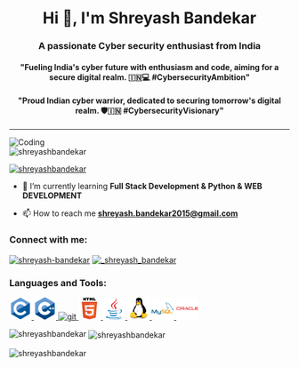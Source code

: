 <h1 align="center">Hi 👋, I'm Shreyash Bandekar</h1>
<h3 align="center">A passionate Cyber security  enthusiast from India</h3>
<h4 align="center">"Fueling India's cyber future with enthusiasm and code, aiming for a secure digital realm. 🇮🇳💻 #CybersecurityAmbition"</h4> 
<h4 align="center">"Proud Indian cyber warrior, dedicated to securing tomorrow's digital realm. 🛡️🇮🇳 #CybersecurityVisionary"</h4>
<hr>
<img align="right" alt="Coding" width="550" src="https://www.rbi.org.in/commonperson/English/images/CYBER%20SECURITY%20GIF_ENG_04.gif">

<p align="left"> <img src="https://komarev.com/ghpvc/?username=shreyashbandekar&label=Profile%20views&color=0e75b6&style=flat" alt="shreyashbandekar" /> </p>

<p align="left"> <a href="https://github.com/ryo-ma/github-profile-trophy"><img src="https://github-profile-trophy.vercel.app/?username=shreyashbandekar" alt="shreyashbandekar" /></a> </p>

- 🌱 I’m currently learning **Full Stack Development & Python & WEB DEVELOPMENT**

- 📫 How to reach me **shreyash.bandekar2015@gmail.com**

<h3 align="left">Connect with me:</h3>
<p align="left">
<a href="https://linkedin.com/in/shreyash-bandekar" target="blank"><img align="center" src="https://raw.githubusercontent.com/rahuldkjain/github-profile-readme-generator/master/src/images/icons/Social/linked-in-alt.svg" alt="shreyash-bandekar" height="30" width="40" /></a>
<a href="https://instagram.com/_shreyash_bandekar" target="blank"><img align="center" src="https://raw.githubusercontent.com/rahuldkjain/github-profile-readme-generator/master/src/images/icons/Social/instagram.svg" alt="_shreyash_bandekar" height="30" width="40" /></a>
</p>

<h3 align="left">Languages and Tools:</h3>
<p align="left"> <a href="https://www.cprogramming.com/" target="_blank" rel="noreferrer"> <img src="https://raw.githubusercontent.com/devicons/devicon/master/icons/c/c-original.svg" alt="c" width="40" height="40"/> </a> <a href="https://www.w3schools.com/cpp/" target="_blank" rel="noreferrer"> <img src="https://raw.githubusercontent.com/devicons/devicon/master/icons/cplusplus/cplusplus-original.svg" alt="cplusplus" width="40" height="40"/> </a> <a href="https://git-scm.com/" target="_blank" rel="noreferrer"> <img src="https://www.vectorlogo.zone/logos/git-scm/git-scm-icon.svg" alt="git" width="40" height="40"/> </a> <a href="https://www.w3.org/html/" target="_blank" rel="noreferrer"> <img src="https://raw.githubusercontent.com/devicons/devicon/master/icons/html5/html5-original-wordmark.svg" alt="html5" width="40" height="40"/> </a> <a href="https://www.java.com" target="_blank" rel="noreferrer"> <img src="https://raw.githubusercontent.com/devicons/devicon/master/icons/java/java-original.svg" alt="java" width="40" height="40"/> </a> <a href="https://www.linux.org/" target="_blank" rel="noreferrer"> <img src="https://raw.githubusercontent.com/devicons/devicon/master/icons/linux/linux-original.svg" alt="linux" width="40" height="40"/> </a> <a href="https://www.mysql.com/" target="_blank" rel="noreferrer"> <img src="https://raw.githubusercontent.com/devicons/devicon/master/icons/mysql/mysql-original-wordmark.svg" alt="mysql" width="40" height="40"/> </a> <a href="https://www.oracle.com/" target="_blank" rel="noreferrer"> <img src="https://raw.githubusercontent.com/devicons/devicon/master/icons/oracle/oracle-original.svg" alt="oracle" width="40" height="40"/> </a> </p>

<p><img align="left" src="https://github-readme-stats.vercel.app/api/top-langs?username=shreyashbandekar&show_icons=true&locale=en&layout=compact" alt="shreyashbandekar" /></p>

<p>&nbsp;<img align="center" src="https://github-readme-stats.vercel.app/api?username=shreyashbandekar&show_icons=true&locale=en" alt="shreyashbandekar" /></p>

<p><img align="center" src="https://github-readme-streak-stats.herokuapp.com/?user=shreyashbandekar&" alt="shreyashbandekar" /></p>
